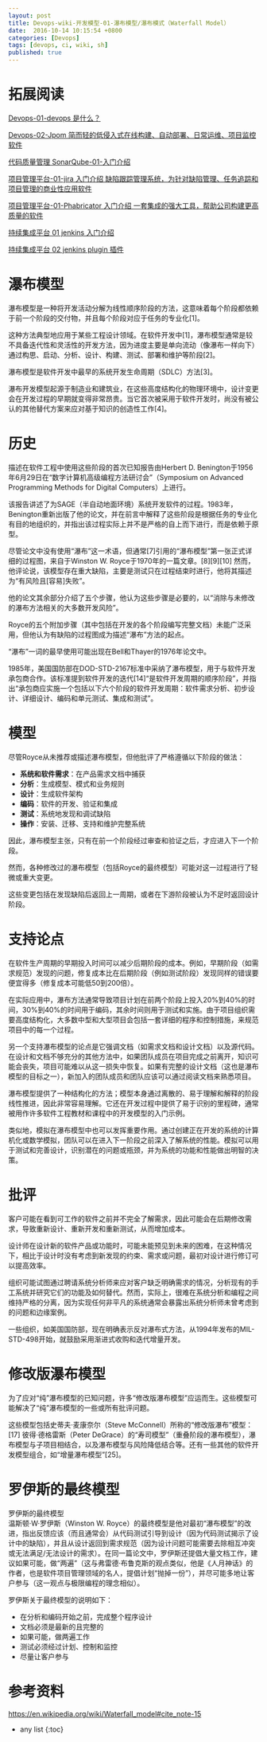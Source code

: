 ```yaml
---
layout: post
title: Devops-wiki-开发模型-01-瀑布模型/瀑布模式（Waterfall Model）
date:  2016-10-14 10:15:54 +0800
categories: [Devops]
tags: [devops, ci, wiki, sh]
published: true
---
```


# 拓展阅读

[Devops-01-devops 是什么？](https://houbb.github.io/2016/10/14/devops-01-overview)

[Devops-02-Jpom 简而轻的低侵入式在线构建、自动部署、日常运维、项目监控软件](https://houbb.github.io/2016/10/14/devops-02-jpom)

[代码质量管理 SonarQube-01-入门介绍](https://houbb.github.io/2016/10/14/devops-sonarqube-01-intro)

[项目管理平台-01-jira 入门介绍 缺陷跟踪管理系统，为针对缺陷管理、任务追踪和项目管理的商业性应用软件](https://houbb.github.io/2016/10/14/project-manage-jira-01-intro)

[项目管理平台-01-Phabricator 入门介绍 一套集成的强大工具，帮助公司构建更高质量的软件](https://houbb.github.io/2016/10/14/project-manage-phabricator-01-overview)

[持续集成平台 01 jenkins 入门介绍](https://houbb.github.io/2016/10/14/devops-jenkins-01-intro)

[持续集成平台 02 jenkins plugin 插件](https://houbb.github.io/2016/10/14/devops-jenkins-02-plugin)

# 瀑布模型

瀑布模型是一种将开发活动分解为线性顺序阶段的方法，这意味着每个阶段都依赖于前一个阶段的交付物，并且每个阶段对应于任务的专业化[1]。

这种方法典型地应用于某些工程设计领域。在软件开发中[1]，瀑布模型通常是较不具备迭代性和灵活性的开发方法，因为进度主要是单向流动（像瀑布一样向下）通过构思、启动、分析、设计、构建、测试、部署和维护等阶段[2]。

瀑布模型是软件开发中最早的系统开发生命周期（SDLC）方法[3]。

瀑布开发模型起源于制造业和建筑业，在这些高度结构化的物理环境中，设计变更会在开发过程的早期就变得非常昂贵。当它首次被采用于软件开发时，尚没有被公认的其他替代方案来应对基于知识的创造性工作[4]。

# 历史

描述在软件工程中使用这些阶段的首次已知报告由Herbert D. Benington于1956年6月29日在“数字计算机高级编程方法研讨会”（Symposium on Advanced Programming Methods for Digital Computers）上进行。

该报告讲述了为SAGE（半自动地面环境）系统开发软件的过程。1983年，Benington重新出版了他的论文，并在前言中解释了这些阶段是根据任务的专业化有目的地组织的，并指出该过程实际上并不是严格的自上而下进行，而是依赖于原型。

尽管论文中没有使用“瀑布”这一术语，但通常[7]引用的“瀑布模型”第一张正式详细的过程图，来自于Winston W. Royce于1970年的一篇文章。[8][9][10] 然而，他评论说，该模型存在重大缺陷，主要是测试只在过程结束时进行，他将其描述为“有风险且[容易]失败”。 

他的论文其余部分介绍了五个步骤，他认为这些步骤是必要的，以“消除与未修改的瀑布方法相关的大多数开发风险”。

Royce的五个附加步骤（其中包括在开发的各个阶段编写完整文档）未能广泛采用，但他认为有缺陷的过程图成为描述“瀑布”方法的起点。

“瀑布”一词的最早使用可能出现在Bell和Thayer的1976年论文中。

1985年，美国国防部在DOD-STD-2167标准中采纳了瀑布模型，用于与软件开发承包商合作。该标准提到软件开发的迭代[14]“是软件开发周期的顺序阶段”，并指出“承包商应实施一个包括以下六个阶段的软件开发周期：软件需求分析、初步设计、详细设计、编码和单元测试、集成和测试”。


# 模型  

尽管Royce从未推荐或描述瀑布模型，但他批评了严格遵循以下阶段的做法：

- **系统和软件需求**：在产品需求文档中捕获
- **分析**：生成模型、模式和业务规则
- **设计**：生成软件架构
- **编码**：软件的开发、验证和集成
- **测试**：系统地发现和调试缺陷
- **操作**：安装、迁移、支持和维护完整系统

因此，瀑布模型主张，只有在前一个阶段经过审查和验证之后，才应进入下一个阶段。

然而，各种修改过的瀑布模型（包括Royce的最终模型）可能对这一过程进行了轻微或重大变更。

这些变更包括在发现缺陷后返回上一周期，或者在下游阶段被认为不足时返回设计阶段。

# 支持论点  

在软件生产周期的早期投入时间可以减少后期阶段的成本。例如，早期阶段（如需求规范）发现的问题，修复成本比在后期阶段（例如测试阶段）发现同样的错误要便宜得多（修复成本可能低50到200倍）。

在实际应用中，瀑布方法通常导致项目计划在前两个阶段上投入20%到40%的时间，30%到40%的时间用于编码，其余时间则用于测试和实施。由于项目组织需要高度结构化，大多数中型和大型项目会包括一套详细的程序和控制措施，来规范项目中的每一个过程。

另一个支持瀑布模型的论点是它强调文档（如需求文档和设计文档）以及源代码。在设计和文档不够充分的其他方法中，如果团队成员在项目完成之前离开，知识可能会丧失，项目可能难以从这一损失中恢复。如果有完整的设计文档（这也是瀑布模型的目标之一），新加入的团队成员和团队应该可以通过阅读文档来熟悉项目。

瀑布模型提供了一种结构化的方法；模型本身通过离散的、易于理解和解释的阶段线性推进，因此非常容易理解。它还在开发过程中提供了易于识别的里程碑，通常被用作许多软件工程教材和课程中的开发模型的入门示例。

类似地，模拟在瀑布模型中也可以发挥重要作用。通过创建正在开发的系统的计算机化或数学模拟，团队可以在进入下一阶段之前深入了解系统的性能。模拟可以用于测试和完善设计，识别潜在的问题或瓶颈，并为系统的功能和性能做出明智的决策。

# 批评  

客户可能在看到可工作的软件之前并不完全了解需求，因此可能会在后期修改需求，导致重新设计、重新开发和重新测试，从而增加成本。

设计师在设计新的软件产品或功能时，可能未能预见到未来的困难，在这种情况下，相比于设计时没有考虑到新发现的约束、需求或问题，最初对设计进行修订可以提高效率。

组织可能试图通过聘请系统分析师来应对客户缺乏明确需求的情况，分析现有的手工系统并研究它们的功能及如何替代。然而，实际上，很难在系统分析和编程之间维持严格的分离，因为实现任何非平凡的系统通常会暴露出系统分析师未曾考虑到的问题和边缘案例。

一些组织，如美国国防部，现在明确表示反对瀑布式方法，从1994年发布的MIL-STD-498开始，就鼓励采用渐进式收购和迭代增量开发。

# 修改版瀑布模型

为了应对“纯”瀑布模型的已知问题，许多“修改版瀑布模型”应运而生。这些模型可能解决了“纯”瀑布模型的一些或所有批评问题。

这些模型包括史蒂夫·麦康奈尔（Steve McConnell）所称的“修改版瀑布”模型：[17] 彼得·德格雷斯（Peter DeGrace）的“寿司模型”（重叠阶段的瀑布模型），瀑布模型与子项目相结合，以及瀑布模型与风险降低结合等。还有一些其他的软件开发模型组合，如“增量瀑布模型”[25]。

# 罗伊斯的最终模型

罗伊斯的最终模型  
温斯顿·W·罗伊斯（Winston W. Royce）的最终模型是他对最初“瀑布模型”的改进，指出反馈应该（而且通常会）从代码测试引导到设计（因为代码测试揭示了设计中的缺陷），并且从设计返回到需求规范（因为设计问题可能需要去除相互冲突或无法满足/无法设计的需求）。在同一篇论文中，罗伊斯还提倡大量文档工作，建议如果可能，做“两遍”（这与弗雷德·布鲁克斯的观点类似，他是《人月神话》的作者，也是软件项目管理领域的名人，提倡计划“抛掉一份”），并尽可能多地让客户参与（这一观点与极限编程的理念相似）。

罗伊斯关于最终模型的说明如下：

- 在分析和编码开始之前，完成整个程序设计
- 文档必须是最新的且完整的
- 如果可能，做两遍工作
- 测试必须经过计划、控制和监控
- 尽量让客户参与

# 参考资料

https://en.wikipedia.org/wiki/Waterfall_model#cite_note-15

* any list
{:toc}



